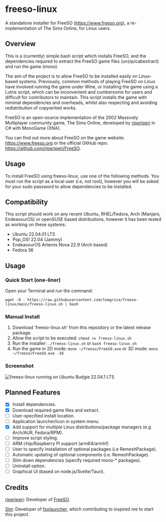 # freeso-linux
A standalone installer for FreeSO (https://www.freeso.org), a re-implementation of The Sims Online, for Linux users.

## Overview
This is a (currently) simple bash script which installs FreeSO, and the dependencies required to extract the FreeSO game files (unzip/cabextract) and run the game (mono).

The aim of the project is to allow FreeSO to be installed easily on Linux-based systems. Previously, common methods of playing FreeSO on Linux have involved running the game under Wine, or installing the game using a Lutris script, which can be inconvenient and cumbersome for users and difficult for contributors to maintain. This script installs the game with minimal dependencies and overheads, whilst also respecting and avoiding redistribution of copywrited works.

FreeSO is an open-source implementation of the 2002 Massively Multiplayer community game, The Sims Online, developed by [riperiperi](https://github.com/riperiperi) in C# with MonoGame (XNA).

You can find out more about FreeSO on the game website: https://www.freeso.org or the official GitHub repo: https://github.com/riperiperi/FreeSO.


## Usage

To install FreeSO using freeso-linux, use one of the following methods.
You must run the script as a local user (i.e, not root), however you will be asked for your sudo password to allow dependencies to be installed. 

## Compatibility
This script should work on any recent Ubuntu, RHEL/Fedora, Arch (Manjaro, EndeavourOS) or openSUSE based distributions, however it has been tested as working on these systems:
* Ubuntu 22.04.01 LTS
* Pop_OS! 22.04 (Jammy)
* EndeavourOS Artemis Nova 22.9 (Arch based)
* Fedora 36

## Usage
### Quick Start (one-liner)
Open your Terminal and run the command:
```
wget -O - https://raw.githubusercontent.com/tomgrice/freeso-linux/main/freeso-linux.sh | bash
```

### Manual Install
1) Download 'freeso-linux.sh' from this repository or the latest release package.
2) Allow the script to be executed: `chmod +x freeso-linux.sh` 
3) Run the installer: `./freeso-linux.sh` or `bash freeso-linux.sh`
4) Run the game in 2D mode: `mono ~/freeso/FreeSO.exe` or 3D mode: `mono ~/freeso/FreeSO.exe -3d`

### Screenshot
![freeso-linux running on Ubuntu Budgie 22.04.1 LTS](https://user-images.githubusercontent.com/14261788/195988756-e32d648f-0c02-48c6-afb9-d963fa1aa228.png)

## Planned Features
- [x] Install dependencies.
- [x] Download required game files and extract.
- [ ] User-specified install location.
- [ ] Application launcher/icon in system menu.
- [x] Add support for multiple Linux distributions/package managers (e.g Arch/AUR, Fedora/RPM).
- [ ] Improve script styling.
- [ ] ARM chip/Raspberry Pi support (arm64/armhf)
- [ ] User to specify installation of optional packages (i.e RemeshPackage).
- [ ] Automatic updating of optional components (i.e. RemeshPackage).
- [ ] Slim down dependencies (specify required mono-* packages).
- [ ] Uninstall option.
- [ ] Graphical UI (based on node.js/Svelte/Tauri).

## Credits
[riperiperi](https://github.com/riperiperi): Developer of [FreeSO](https://github.com/riperiperi/FreeSO).

[Sim](https://github.com/ItsSim): Developer of [fsolauncher](https://github.com/ItsSim/fsolauncher), which contributing to inspired me to start this project.
